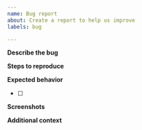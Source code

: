 ```yaml
---
name: Bug report
about: Create a report to help us improve
labels: bug

---
```


**Describe the bug**
<!-- A clear and concise description of what the bug is -->

**Steps to reproduce**
<!-- Please describe in detail how the bug can be reproduced.
     Also mention the different versions of the tools used -->

**Expected behavior**
<!-- A clear and concise description of what you expected to happen.
     Add checklist item(s) and remove examples not applicable -->
- [ ] <!-- Issue specific criteria -->

**Screenshots**
<!-- If applicable, add screenshots/videos to help explain your problem -->

**Additional context**
<!-- Add any other context about the problem here -->
